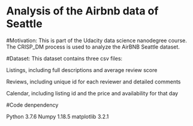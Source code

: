# Analysis of the Airbnb data of Seattle
#Motivation:
This is part of the Udacity data science nanodegree course. The CRISP_DM process is used to analyze the AirBNB Seattle dataset.

#Dataset:
This dataset contains three csv files:

Listings, including full descriptions and average review score

Reviews, including unique id for each reviewer and detailed comments

Calendar, including listing id and the price and availability for that day

#Code denpendency

Python 3.7.6
Numpy 1.18.5
matplotlib 3.2.1
